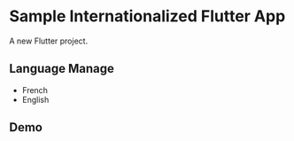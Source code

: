 # Sample Internationalized Flutter App

A new Flutter project.

## Language Manage

<ul>
    <li>French</li>
    <li>English</li>
</ul>

## Demo